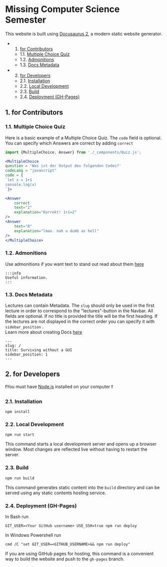 # Missing Computer Science Semester
This website is built using [Docusaurus 2](https://docusaurus.io/), a modern static website generator.
<!-- vscode-markdown-toc -->
* 1. [for Contributors](#forContributors)
	* 1.1. [Multiple Choice Quiz](#MultipleChoiceQuiz)
	* 1.2. [Admonitions](#Admonitions)
	* 1.3. [Docs Metadata](#DocsMetadata)
* 2. [for Developers](#forDevelopers)
	* 2.1. [Installation](#Installation)
	* 2.2. [Local Development](#LocalDevelopment)
	* 2.3. [Build](#Build)
	* 2.4. [Deployment (GH-Pages)](#DeploymentGH-Pages)

<!-- vscode-markdown-toc-config
	numbering=true
	autoSave=true
	/vscode-markdown-toc-config -->
<!-- /vscode-markdown-toc -->
##  1. <a name='forContributors'></a>for Contributors

###  1.1. <a name='MultipleChoiceQuiz'></a>Multiple Choice Quiz
Here is a basic example of a Multiple Choice Quiz.
The `code` field is optional. You can specify which Answers are correct by adding `correct` 
```jsx
import {MultipleChoice, Answer} from './_components/Quiz.js';

<MultipleChoice
question = 'Was ist der Output des folgenden Codes?'
codeLang = "javascript"
code = {
`let x = 1+1
console.log(x)
`}>

<Answer
    correct
    text="2"
    explanation="Korrekt! 1+1=2"
/>
<Answer
    text="0"
    explanation="lmao. nah u dumb as hell"
/>
</MultipleChoice>
```

###  1.2. <a name='Admonitions'></a>Admonitions
Use admonitions if you want text to stand out
read about them [here](https://docusaurus.io/docs/markdown-features/admonitions)
```text
:::info
Useful information.
:::
```

###  1.3. <a name='DocsMetadata'></a>Docs Metadata
Lectures can contain Metadata. 
The `slug` should only be used in the first lecture in order to correspond to the "lectures"-button in the Navbar.
All fields are optional. If no title is provided the title will be the first heading.
If the lectures are not displayed in the correct order you can specify it with `sidebar_position` . <br/>
Learn more about creating Docs [here](https://docusaurus.io/docs/docs-introduction)
```
---
slug: /
title: Surviving without a GUI
sidebar_position: 1
---
```
##  2. <a name='forDevelopers'></a>for Developers

❗You must have [Node.js](https://nodejs.org/en/) installed on your computer ❗
###  2.1. <a name='Installation'></a>Installation
```console
npm install
```

###  2.2. <a name='LocalDevelopment'></a>Local Development

```console
npm run start
```

This command starts a local development server and opens up a browser window. Most changes are reflected live without having to restart the server.

###  2.3. <a name='Build'></a>Build

```console
npm run build
```

This command generates static content into the `build` directory and can be served using any static contents hosting service.

###  2.4. <a name='DeploymentGH-Pages'></a>Deployment (GH-Pages)
In Bash run
```console
GIT_USER=<Your GitHub username> USE_SSH=true npm run deploy
```
In Windows Powershell run
```console
cmd /C "set GIT_USER=<GITHUB_USERNAME>&& npm run deploy"
```

If you are using GitHub pages for hosting, this command is a convenient way to build the website and push to the `gh-pages` branch.
